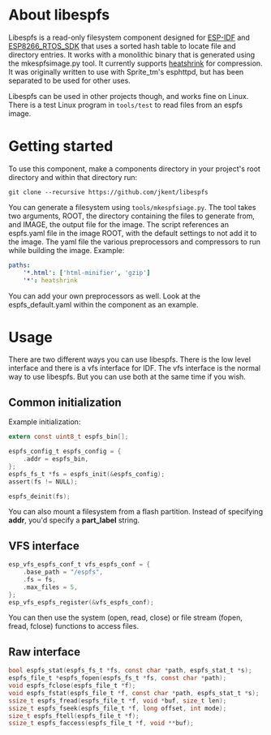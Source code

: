 # About libespfs

Libespfs is a read-only filesystem component designed for
[ESP-IDF](https://github.com/espressif/esp-idf) and
[ESP8266_RTOS_SDK](https://github.com/espressif/ESP8266_RTOS_SDK) that uses a
sorted hash table to locate file and directory entries. It works with a
monolithic binary that is generated using the mkespfsimage.py tool. It
currently supports [heatshrink](https://github.com/atomicobject/heatshrink)
for compression. It was originally written to use with Sprite_tm's esphttpd,
but has been separated to be used for other uses.

Libespfs can be used in other projects though, and works fine on Linux. There
is a test Linux program in `tools/test` to read files from an espfs image.

# Getting started

To use this component, make a components directory in your project's root
directory and within that directory run:

`git clone --recursive https://github.com/jkent/libespfs`


You can generate a filesystem using `tools/mkespfsiage.py`. The tool takes two
arguments, ROOT, the directory containing the files to generate from, and
IMAGE, the output file for the image. The script references an espfs.yaml file
in the image ROOT, with the default settings to not add it to the image. The
yaml file the various preprocessors and compressors to run while building the
image. Example:

```yaml
paths:
    '*.html': ['html-minifier', 'gzip']
    '*': heatshrink
```

You can add your own preprocessors as well. Look at the espfs_default.yaml
within the component as an example.

# Usage

There are two different ways you can use libespfs. There is the low level
interface and there is a vfs interface for IDF. The vfs interface is the
normal way to use libespfs. But you can use both at the same time if you wish.

## Common initialization

Example initialization:

```C
extern const uint8_t espfs_bin[];

espfs_config_t espfs_config = {
    .addr = espfs_bin,
};
espfs_fs_t *fs = espfs_init(&espfs_config);
assert(fs != NULL);
```

```C
espfs_deinit(fs);
```

You can also mount a filesystem from a flash partition. Instead of specifying
**addr**, you'd specify a **part_label** string.

## VFS interface

```C
esp_vfs_espfs_conf_t vfs_espfs_conf = {
    .base_path = "/espfs",
    .fs = fs,
    .max_files = 5,
};
esp_vfs_espfs_register(&vfs_espfs_conf);
```

You can then use the system (open, read, close) or file stream (fopen, fread,
fclose) functions to access files.

## Raw interface

```C
bool espfs_stat(espfs_fs_t *fs, const char *path, espfs_stat_t *s);
espfs_file_t *espfs_fopen(espfs_fs_t *fs, const char *path);
void espfs_fclose(espfs_file_t *f);
void espfs_fstat(espfs_file_t *f, const char *path, espfs_stat_t *s);
ssize_t espfs_fread(espfs_file_t *f, void *buf, size_t len);
ssize_t espfs_fseek(espfs_file_t *f, long offset, int mode);
size_t espfs_ftell(espfs_file_t *f);
ssize_t espfs_faccess(espfs_file_t *f, void **buf);
```
